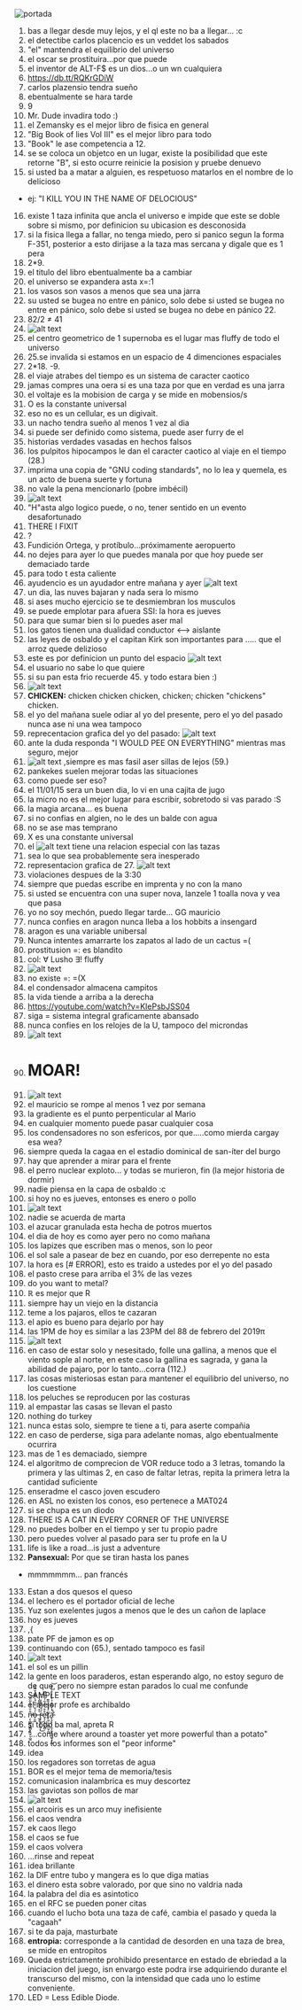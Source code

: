 ![portada](https://user-images.githubusercontent.com/35697336/167963822-5b5142f1-72ac-4660-80c4-c34fd73696f0.png)


1. bas a llegar desde muy lejos, y el ql este no ba a llegar... :c
2. el detectibe carlos placencio es un veddet los sabados
3. "el" mantendra el equilibrio del universo
4. el oscar se prostituira...por que puede
5. el inventor de ALT-F$ es un dios...o un wn cualquiera
6. https://db.tt/RQKrGDiW
7. carlos plazensio tendra sueño
8. ebentualmente se hara tarde
9. 9
10. Mr. Dude invadira todo :)
11. el Zemansky es el mejor libro de fisica en general
12. "Big Book of lies Vol III" es el mejor libro para todo
13. "Book" le ase competencia a 12.
14. se se coloca un objetco en un lugar, existe la posibilidad que este retorne "B", si esto ocurre reinicie la posision y pruebe denuevo
15. si usted ba a matar a alguien, es respetuoso matarlos en el nombre de lo delicioso 
  - ej: "I KILL YOU IN THE NAME OF DELOCIOUS"
16. existe 1 taza infinita que ancla el universo e impide que este se doble sobre si mismo, por definicion su ubicasion es desconosida
17. si la fisica llega a fallar, no tenga miedo, pero si panico segun la forma F-351, posterior a esto dirijase a la taza mas sercana y digale que es 1 pera
18. 2*9.
19. el titulo del libro ebentualmente ba a cambiar
20. el universo se expandera asta x=:1
21. los vasos son vasos a menos que sea una jarra
22. su usted se bugea no entre en pánico, solo debe si usted se bugea no entre en pánico, solo debe si usted se bugea no debe en pánico 22.
23. 82/2 ≠ 41
24. ![alt text](https://github.com/mario-marin/The-Fate-Book/blob/master/Images/24.jpg "24")
25. el centro geometrico de 1 supernoba es el lugar mas fluffy de todo el universo
26. 25.se invalida si estamos en un espacio de 4 dimenciones espaciales
27. 2*18. -9.
28. el viaje atrabes del tiempo es un sistema de caracter caotico
29. jamas compres una oera si es una taza por que en verdad es una jarra
30. el voltaje es la mobision de carga y se mide en mobensios/s
31. O es la constante universal
32. eso no es un cellular, es un digivait.
33. un nacho tendra sueño al menos 1 vez al dia
34. si puede ser definido como sistema, puede aser furry de el
35. historias verdades vasadas en hechos falsos
36. los pulpitos hipocampos le dan el caracter caotico al viaje en el tiempo (28.)
37. imprima una copia de "GNU coding standards", no lo lea y quemela, es un acto de buena suerte y fortuna
38. no vale la pena mencionarlo (pobre imbécil)
39. ![alt text](https://github.com/mario-marin/The-Fate-Book/blob/master/Images/39.jpg "39")
40. "H"asta algo logico puede, o no, tener sentido en un evento desafortunado
41. THERE I FIXIT
42. ?
43. Fundición Ortega, y protíbulo...próximamente aeropuerto
44. no dejes para ayer lo que puedes manala por que hoy puede ser demaciado tarde
45. para todo t esta caliente
46. ayudencio es un ayudador entre mañana y ayer ![alt text](https://github.com/mario-marin/The-Fate-Book/blob/master/Images/46.jpg "46")
47. un dia, las nuves bajaran y nada sera lo mismo
48. si ases mucho ejercicio se te desmiembran los musculos
49. se puede emplotar para afuera SSI: la hora es jueves
50. para que sumar bien si lo puedes aser mal
51. los gatos tienen una dualidad conductor ⟷ aislante
52. las leyes de osbaldo y el capitan Kirk son importantes para ..... que el arroz quede delizioso
53. este es por definicion un punto del espacio 
![alt text](https://github.com/mario-marin/The-Fate-Book/blob/master/Images/53.jpg "53")
54. el usuario no sabe lo que quiere
55. si su pan esta frio recuerde 45. y todo estara bien :)
56. ![alt text](https://github.com/mario-marin/The-Fate-Book/blob/master/Images/56.jpg "56")
57. **CHICKEN:** chicken chicken chicken, chicken; chicken "chickens" chicken.
58. el yo del mañana suele odiar al yo del presente, pero el yo del pasado nunca ase ni una wea tampoco
59. reprecentacion grafica del yo del pasado: 
![alt text](https://github.com/mario-marin/The-Fate-Book/blob/master/Images/59.jpg "59")
60. ante la duda responda "I WOULD PEE ON EVERYTHING" mientras mas seguro, mejor
61. ![alt text](https://github.com/mario-marin/The-Fate-Book/blob/master/Images/61.jpg "61") ,siempre es mas fasil aser sillas de lejos (59.)
62. pankekes suelen mejorar todas las situaciones
63. como puede ser eso?
64. el 11/01/15 sera un buen dia, lo vi en una cajita de jugo
65. la micro no es el mejor lugar para escribir, sobretodo si vas parado :S
66. la magia arcana... es buena
67. si no confias en algien, no le des un balde con agua
68. no se ase mas temprano
69. X es una constante universal
70. el ![alt text](https://github.com/mario-marin/The-Fate-Book/blob/master/Images/70.jpg "70") tiene una relacion especial con las tazas
71. sea lo que sea probablemente sera inesperado
72. representacion grafica de 27.
![alt text](https://github.com/mario-marin/The-Fate-Book/blob/master/Images/72.jpg "72")
73. violaciones despues de la 3:30
74. siempre que puedas escribe en imprenta y no con la mano
75. si usted se encuentra con una super nova, lanzele 1 toalla nova y vea que pasa
76. yo no soy mechón, puedo llegar tarde... GG mauricio
77. nunca confies en aragon nunca lleba a los hobbits a insengard
78. aragon es una variable unibersal
79. Nunca intentes amarrarte los zapatos al lado de un cactus =(
80. prostitusion =: es blandito
81. col: ∀ Lusho ∃! fluffy
82. ![alt text](https://github.com/mario-marin/The-Fate-Book/blob/master/Images/82.jpg "82")
83. no existe =: =(X
84. el condensador almacena campitos
85. la vida tiende a arriba a la derecha
86. https://youtube.com/watch?v=KIePsbJSS04
87. siga = sistema integral graficamente abansado
88. nunca confies en los relojes de la U, tampoco del microndas
89. ![alt text](https://github.com/mario-marin/The-Fate-Book/blob/master/Images/89.jpg "89")
90. # MOAR!
91. ![alt text](https://github.com/mario-marin/The-Fate-Book/blob/master/Images/91.jpg "91")
92. el mauricio se rompe al menos 1 vez por semana
93. la gradiente es el punto perpenticular al Mario
94. en cualquier momento puede pasar cualquier cosa
95. los condensadores no son esfericos, por que.....como mierda cargay esa wea?
96. siempre queda la cagaa en el estadio dominical de san-íter del burgo
97. hay que aprender a mirar para el frente
98. el perro nuclear exploto... y todas se murieron, fin (la mejor historia de dormir)
99. nadie piensa en la capa de osbaldo :c
100. si hoy no es jueves, entonses es enero o pollo
101. ![alt text](https://github.com/mario-marin/The-Fate-Book/blob/master/Images/101.jpg "101")
102. nadie se acuerda de marta
103. el azucar granulada esta hecha de potros muertos
104. el dia de hoy es como ayer pero no como mañana
105. los lapizes que escriben mas o menos, son lo peor
106. el sol sale a pasear de bez en cuando, por eso derrepente no esta
107. la hora es [# ERROR], esto es traido a ustedes por el yo del pasado
108. el pasto crese para arriba el 3% de las vezes
109. do you want to metal?
110. ℝ es mejor que R
111. siempre hay un viejo en la distancia
112. teme a los pajaros, ellos te cazaran
113. el apio es bueno para dejarlo por hay
114. las 1PM de hoy es similar a las 23PM del 88 de febrero del 2019π
115. ![alt text](https://github.com/mario-marin/The-Fate-Book/blob/master/Images/115.jpg "115")
116. en caso de estar solo y nesesitado, folle una gallina, a menos que el viento sople al norte, en este caso la gallina es sagrada, y gana la abilidad de pajaro, por lo tanto...corra (112.)
117. las cosas misteriosas estan para mantener el equilibrio del universo, no los cuestione
118. los peluches se reproducen por las costuras
119. al empastar las casas se llevan el pasto
120. nothing do turkey
121. nunca estas solo, siempre te tiene a ti, para aserte compañia
122. en caso de perderse, siga para adelante nomas, algo ebentualmente ocurrira
123. mas de 1 es demaciado, siempre
124. el algoritmo de comprecion de VOR reduce todo a 3 letras, tomando la primera y las ultimas 2, en caso de faltar letras, repita la primera letra la cantidad suficiente
125. enseradme el casco joven escudero
126. en ASL no existen los conos, eso pertenece a MAT024
127. si se chupa es un diodo
128. THERE IS A CAT IN EVERY CORNER OF THE UNIVERSE
129. no puedes bolber en el tiempo y ser tu propio padre
130. pero puedes volver al pasado para ser tu profe en la U
131. life is like a road...is just a adventure
132. **Pansexual:** Por que se tiran hasta los panes
  - mmmmmmm... pan francés
133. Estan a dos quesos el queso
134. el lechero es el portador oficial de leche
135. Yuz son exelentes jugos a menos que le des un cañon de laplace
136. hoy es jueves
137. ,{
138. pate PF  de jamon es op
139. continuando con (65.), sentado tampoco es fasil
140. ![alt text](https://github.com/mario-marin/The-Fate-Book/blob/master/Images/140.jpg "140")
141. el sol es un pillin
142. la gente en loos paraderos, estan esperando algo, no estoy seguro de de que, pero no siempre estan parados lo cual me confunde
143. SAMPLE TEXT
144. el mejor profe es archibaldo
145. ņ̶̨̪̻͔̺̻̙̭̼̗̝͖̯̂̇̄̈́̍̀͂̋̉̕͝o̵̩͈͍̍́͒͗̆͂́̾͌̏̇̌͂͐͑ ̶̫͕͛͒̀͂̆͌̂̀̔͜͝r̷̡̡̟̥̜̰͎̀́͒̋̆̊̍͜e̷̛͓̩͕̭̫̝̻͒͒̀̏̉̃̇́̇̂̈̅ẗ̸̙̰̹̦͖̫̤̬̯̺́̀̔̉̎͊ä̵̢̧̢̢̛͕̯͕̱̟̖͍͚̖̟̫̲́̾͂̄̐̉̀̾̒̊̌̀̐̚͝
146. si todo ba mal, apreta R
147. "...come where around a toaster yet more powerful than a potato"
148. todos los informes son el "peor informe"
149. idea
150. los regadores son torretas de agua
151. BOR es el mejor tema de memoria/tesis
152. comunicasion inalambrica es muy descortez
153. las gaviotas son pollos de mar
154. ![alt text](https://github.com/mario-marin/The-Fate-Book/blob/master/Images/154.jpg "154")
155. el arcoiris es un arco muy inefisiente
156. el caos vendra
157. ek caos llego
158. el caos se fue
159. el caos volvera
160. ...rinse and repeat
161. idea brillante
162. la DIF entre tubo y mangera es lo que diga matias
163. el dinero esta sobre valorado, por que sino no valdria nada
164. la palabra del dia es asintotico
165. en el RFC se pueden poner citas
166. cuando el lucho bota una taza de café, cambia el pasado y queda la "cagaah"
167. si te da paja, masturbate
168. **entropia:** corresponde a la cantidad de desorden en una taza de brea, se mide en entropitos
169. Queda estrictamente prohibido presentarce en estado de ebriedad a la iniciacion del juego, isn envargo este podra irse adquiriendo durante el transcurso del mismo, con la intensidad que cada uno lo estime conveniente.
170. LED = Less Edible Diode.
